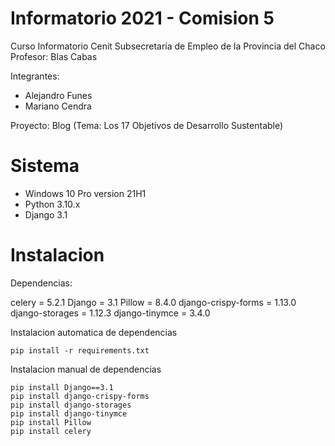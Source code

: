 # Informatorio 2021 - Comision 5

Curso Informatorio Cenit Subsecretaría de Empleo de la Provincia del Chaco
Profesor: Blas Cabas

Integrantes:
  * Alejandro Funes
  * Mariano Cendra

Proyecto: Blog (Tema: Los 17 Objetivos de Desarrollo Sustentable)

# Sistema

- Windows 10 Pro version 21H1
- Python 3.10.x
- Django 3.1

# Instalacion

Dependencias:

  celery = 5.2.1
  Django = 3.1
  Pillow = 8.4.0
  django-crispy-forms = 1.13.0
  django-storages = 1.12.3
  django-tinymce = 3.4.0
  
  Instalacion automatica de dependencias
  
    pip install -r requirements.txt
  
  Instalacion manual de dependencias
  
    pip install Django==3.1
    pip install django-crispy-forms
    pip install django-storages
    pip install django-tinymce
    pip install Pillow
    pip install celery

